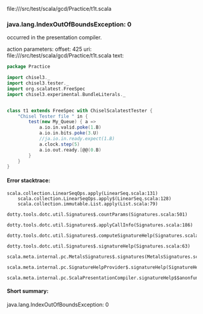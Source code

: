 file://<WORKSPACE>/src/test/scala/gcd/Practice/t1t.scala
### java.lang.IndexOutOfBoundsException: 0

occurred in the presentation compiler.

action parameters:
offset: 425
uri: file://<WORKSPACE>/src/test/scala/gcd/Practice/t1t.scala
text:
```scala
package Practice 

import chisel3._
import chisel3.tester._
import org.scalatest.FreeSpec
import chisel3.experimental.BundleLiterals._


class t1 extends FreeSpec with ChiselScalatestTester {
    "Chisel Tester file " in {
        test(new My_Queue) { a =>
            a.io.in.valid.poke(1.B)
            a.io.in.bits.poke(3.U)
            //ja.io.in.ready.expect(1.B)
            a.clock.step(5)
            a.io.out.ready.[@@(0.B)
        }
    }
}

```



#### Error stacktrace:

```
scala.collection.LinearSeqOps.apply(LinearSeq.scala:131)
	scala.collection.LinearSeqOps.apply$(LinearSeq.scala:128)
	scala.collection.immutable.List.apply(List.scala:79)
	dotty.tools.dotc.util.Signatures$.countParams(Signatures.scala:501)
	dotty.tools.dotc.util.Signatures$.applyCallInfo(Signatures.scala:186)
	dotty.tools.dotc.util.Signatures$.computeSignatureHelp(Signatures.scala:94)
	dotty.tools.dotc.util.Signatures$.signatureHelp(Signatures.scala:63)
	scala.meta.internal.pc.MetalsSignatures$.signatures(MetalsSignatures.scala:17)
	scala.meta.internal.pc.SignatureHelpProvider$.signatureHelp(SignatureHelpProvider.scala:51)
	scala.meta.internal.pc.ScalaPresentationCompiler.signatureHelp$$anonfun$1(ScalaPresentationCompiler.scala:375)
```
#### Short summary: 

java.lang.IndexOutOfBoundsException: 0